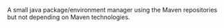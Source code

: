 A small java package/environment manager using the Maven repositories but not depending on Maven technologies.
